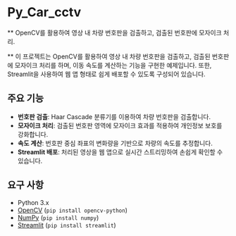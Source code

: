 # Py_Car_cctv
** OpenCV를 활용하여 영상 내 차량 번호판을 검출하고, 검출된 번호판에 모자이크 처리.

** 이 프로젝트는 OpenCV를 활용하여 영상 내 차량 번호판을 검출하고, 검출된 번호판에 모자이크 처리를 하며, 이동 속도를 계산하는 기능을 구현한 예제입니다. 또한, Streamlit을 사용하여 웹 앱 형태로 쉽게 배포할 수 있도록 구성되어 있습니다.

## 주요 기능

- **번호판 검출**: Haar Cascade 분류기를 이용하여 차량 번호판을 검출합니다.
- **모자이크 처리**: 검출된 번호판 영역에 모자이크 효과를 적용하여 개인정보 보호를 강화합니다.
- **속도 계산**: 번호판 중심 좌표의 변화량을 기반으로 차량의 속도를 추정합니다.
- **Streamlit 배포**: 처리된 영상을 웹 앱으로 실시간 스트리밍하여 손쉽게 확인할 수 있습니다.

## 요구 사항

- Python 3.x
- [OpenCV](https://opencv.org/) (`pip install opencv-python`)
- [NumPy](https://numpy.org/) (`pip install numpy`)
- [Streamlit](https://streamlit.io/) (`pip install streamlit`)
